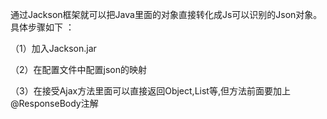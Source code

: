 通过Jackson框架就可以把Java里面的对象直接转化成Js可以识别的Json对象。具体步骤如下 ：



（1）加入Jackson.jar



（2）在配置文件中配置json的映射



（3）在接受Ajax方法里面可以直接返回Object,List等,但方法前面要加上@ResponseBody注解

